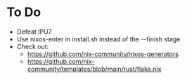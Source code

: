 # To Do

- Defeat IPU7
- Use nixos-enter in install.sh instead of the --finish stage
- Check out:
	- https://github.com/nix-community/nixos-generators
	- https://github.com/nix-community/templates/blob/main/rust/flake.nix
